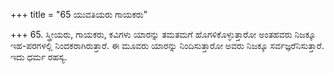 +++
title = "65 ಯುವತಿಯರು ಗಾಯಕರು"

+++
65. ಸ್ತ್ರೀಯರು, ಗಾಯಕರು, ಕವಿಗಳು ಯಾರನ್ನು  ತಮತಮಗೆ ಹೊಗಳಿಕೊಳ್ಳುತ್ತಾರೋ ಅಂತಹವರು ನಿಜಕ್ಕೂ ಇಹ-ಪರಗಳಲ್ಲಿ ನಿಂದಕರಾಗಿರುತ್ತಾರೆ. ಈ ಮೂವರು ಯಾರನ್ನು ನಿಂದಿಸುತ್ತಾರೋ ಅವರು ನಿಜಕ್ಕೂ ಸರ್ವಜ್ಞರೆನಿಸುತ್ತಾರೆ. ಇದು ಧರ್ಮ ರಹಸ್ಯ.